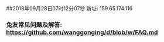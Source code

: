 ##2018年09月28日07时12分07秒 新址: 159.65.174.116
### 兔友常见问题及解答: https://github.com/wanggonging/d/blob/w/FAQ.md

